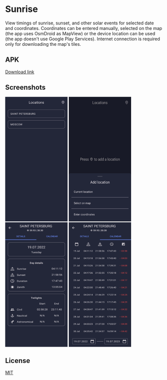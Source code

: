 # Sunrise
View timings of sunrise, sunset, and other solar events for selected date and coordinates. 
Coordinates can be entered manually, selected on the map (the app uses OsmDroid as MapView) or the device location can be used (the app doesn't use Google Play Services).
Internet connection is required only for downloading the map's tiles.

## APK
[Download link](/../../releases/latest/download/sunrise.apk)

## Screenshots
<img src="/media/screenshots/1.png" width="200" height="400"> <img src="/media/screenshots/2.png" width="200" height="400"> <img src="/media/screenshots/3.png" width="200" height="400"> <img src="/media/screenshots/4.png" width="200" height="400">

## License
[MIT](./LICENSE)

